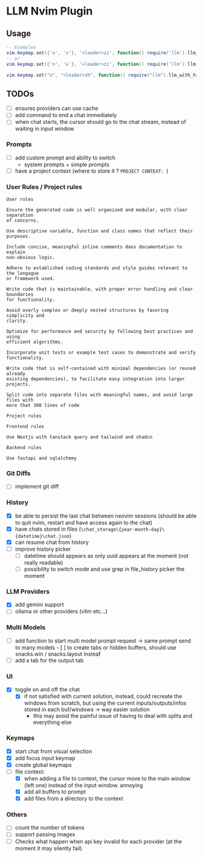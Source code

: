 # LLM Nvim Plugin

## Usage

```lua
-- Examples
vim.keymap.set({'n', 'v'}, '<leader>zz', function() require('llm').llm_with_picker() end, { desc = 'Start LLM Chat' })
-- or
vim.keymap.set({'n', 'v'}, '<leader>zz', function() require('llm').llm() end, { desc = 'Start LLM Chat' })

vim.keymap.set("n", "<leader>zh", function() require("llm").llm_with_history() end, { desc = "Start LLM Chat" })

```

## TODOs

- [ ] ensures providers can use cache
- [ ] add command to end a chat immediately
- [ ] when chat starts, the cursor should go to the chat stream, instead of
      waiting in input window

### Prompts

- [ ] add custom prompt and ability to switch
  - system prompts + simple prompts
- [ ] have a project context (where to store it ? `PROJECT CONTEXT: `)

### User Rules / Project rules

`User rules`

```
Ensure the generated code is well organized and modular, with clear separation
of concerns.

Use descriptive variable, function and class names that reflect their purposes.

Include concise, meaningful inline comments dans documentation to explain
non-obvious logic.

Adhere to established coding standards and style guides relevant to the langague
or framework used.

Write code that is maintainable, with proper error handling and clear boundaries
for functionality.

Avoid overly complex or deeply nested structures by favoring simplicity and
clarity.

Optimize for performance and security by following best practices and using
efficient algorithms.

Incorporate unit tests or example test cases to demonstrate and verify
functionality.

Write code that is self-contained with minimal dependencies (or reused already
existing dependencies), to facilitate easy integration into larger projects.

Split code into separate files with meaningful names, and avoid large files with
more that 300 lines of code
```

`Project rules`

`Frontend rules`

```
Use Nextjs with tanstack query and tailwind and shadcn
```

`Backend rules`

```
Use fastapi and sqlalchemy
```

### Git Diffs

- [ ] implement git diff

### History

- [x] be able to persist the last chat between neovim sessions (should be able
      to quit nvim, restart and have access again to the chat)
- [x] have chats stored in files (`\chat_storage\{year-month-day}\{datetime}\chat.json`)
- [x] can resume chat from history
- [ ] improve history picker
  - [ ] datetime should appears as only uuid appears at the moment (not really
        readable)
  - [ ] possibility to switch mode and use grep in file_history picker
        the moment

### LLM Providers

- [x] add gemini support
- [ ] ollama or other providers (vllm etc...)

### Multi Models

- [ ] add function to start multi model prompt request -> same prompt send to
      many models - [ ] to create tabs or hidden buffers, should use snacks.win /
      snacks.layout insteaf
- [ ] add a tab for the output tab

### UI

- [x] toggle on and off the chat
  - [x] if not satisfied with current solution, instead, could recreate the windows
        from scratch, but using the current inputs/outputs/infos stored in each
        buf/windows -> way easier solution
    - this may avoid the painful issue of having to deal with splits and
      everything else

### Keymaps

- [x] start chat from visual selection
- [x] add focus input keymap
- [x] create global keymaps
- [ ] file context:
  - [x] when adding a file to context, the cursor move to the main window (left one)
        instead of the input window. annoying
  - [x] add all buffers to prompt
  - [x] add files from a directory to the context

### Others

- [ ] count the number of tokens
- [ ] support passing images
- [ ] Checks what happen when api key invalid for each provider (at the moment
      it may silently fail)
